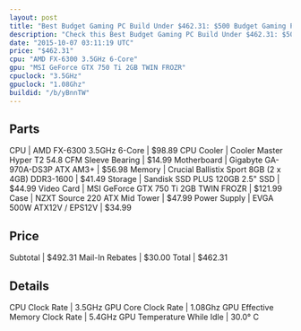 ```yaml
---
layout: post
title: "Best Budget Gaming PC Build Under $462.31: $500 Budget Gaming PC (Jenny)"
description: "Check this Best Budget Gaming PC Build Under $462.31: $500 Budget Gaming PC (Jenny). CPU: AMD FX-6300 3.5GHz 6-Core, CPU Cooler: Cooler Master Hyper T2 54.8 CFM Sleeve Bea"
date: "2015-10-07 03:11:19 UTC"
price: "$462.31"
cpu: "AMD FX-6300 3.5GHz 6-Core"
gpu: "MSI GeForce GTX 750 Ti 2GB TWIN FROZR"
cpuclock: "3.5GHz"
gpuclock: "1.08Ghz"
buildid: "/b/yBnnTW"
---
```


## Parts

CPU | AMD FX-6300 3.5GHz 6-Core | $98.89
CPU Cooler | Cooler Master Hyper T2 54.8 CFM Sleeve Bearing | $14.99
Motherboard | Gigabyte GA-970A-DS3P ATX AM3+ | $56.98
Memory | Crucial Ballistix Sport 8GB (2 x 4GB) DDR3-1600 | $41.49
Storage | Sandisk SSD PLUS 120GB 2.5" SSD | $44.99
Video Card | MSI GeForce GTX 750 Ti 2GB TWIN FROZR | $121.99
Case | NZXT Source 220 ATX Mid Tower | $47.99
Power Supply | EVGA 500W ATX12V / EPS12V | $34.99

## Price

Subtotal | $492.31
Mail-In Rebates | $30.00
Total | $462.31

## Details

CPU Clock Rate | 3.5GHz
GPU Core Clock Rate | 1.08Ghz
GPU Effective Memory Clock Rate | 5.4GHz
GPU Temperature While Idle | 30.0° C
